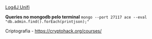 [Log4J Unifi](https://github.com/puzzlepeaches/Log4jUnifi)

**Queries no mongodb pelo terminal**
`mongo --port 27117 ace --eval "db.admin.find().forEach(printjson);"`


Criptografia - https://cryptohack.org/courses/